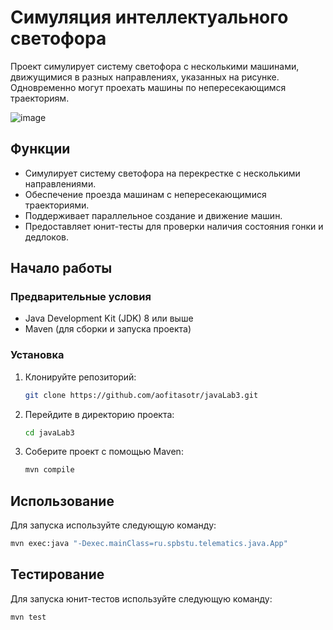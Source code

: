 # Симуляция интеллектуального светофора

Проект симулирует систему светофора с несколькими машинами, движущимися в разных направлениях, указанных на рисунке. Одновременно могут проехать машины по непересекающимся траекториям.

![image](https://github.com/user-attachments/assets/741fea50-7605-47f0-89d2-8a9104794dd2)

## Функции

- Симулирует систему светофора на перекрестке с несколькими направлениями.
- Обеспечение проезда машинам с непересекающимися траекториями.
- Поддерживает параллельное создание и движение машин.
- Предоставляет юнит-тесты для проверки наличия состояния гонки и дедлоков.

## Начало работы

### Предварительные условия

- Java Development Kit (JDK) 8 или выше
- Maven (для сборки и запуска проекта)

### Установка

1. Клонируйте репозиторий:

   ```sh
   git clone https://github.com/aofitasotr/javaLab3.git 
   ```
2. Перейдите в директорию проекта:

   ```sh
   cd javaLab3
   ```
3. Соберите проект с помощью Maven:

    ```sh
    mvn compile
    ```

## Использование

Для запуска используйте следующую команду:

  ```sh
  mvn exec:java "-Dexec.mainClass=ru.spbstu.telematics.java.App" 
  ```

## Тестирование

Для запуска юнит-тестов используйте следующую команду:

```sh
mvn test
```
